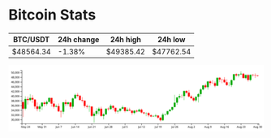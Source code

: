 # Bitcoin Stats

BTC/USDT|24h change|24h high|24h low|
|---|---|---|---|
|$48564.34|-1.38%|$49385.42|$47762.54|

<img src="./chart.svg">
